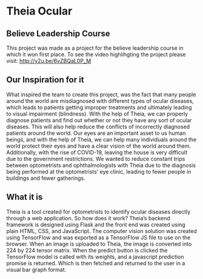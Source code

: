 # Theia Ocular
## Believe Leadership Course
This project was made as a project for the believe leadership course in which it won first place.
To see the video highlihgting the project please visit: http://y2u.be/6vZBQaL0P_M

## Our Inspiration for it
What inspired the team to create this project, was the fact that many people around the world are misdiagnosed with different types of ocular diseases, which leads to patients getting improper treatments and ultimately leading to visual impairment (blindness). With the help of Theia, we can properly diagnose patients and find out whether or not they have any sort of ocular diseases. This will also help reduce the conflicts of incorrectly diagnosed patients around the world. Our eyes are an important asset to us human beings, and with the help of Theia, we can help many individuals around the world protect their eyes and have a clear vision of the world around them. Additionally, with the rise of COVID-19, leaving the house is very difficult due to the government restrictions. We wanted to reduce constant trips between optometrists and ophthalmologists with Theia due to the diagnosis being performed at the optometrists’ eye clinic, leading to fewer people in buildings and fewer gatherings.

## What it is 
Theia is a tool created for optometrists to identify ocular diseases directly through a web application. So how does it work? Theia’s backend framework is designed using Flask and the front end was created using plain HTML, CSS, and JavaScript. The computer vision solution was created using TensorFlow and was exported as a TensorFlow JS file to use on the browser. When an image is uploaded to Theia, the image is converted into 224 by 224 tensor matrix. When the predict button is clicked the TensorFlow model is called with its weights, and a javascript prediction promise is returned. Which is then fetched and returned to the user in a visual bar graph format.
